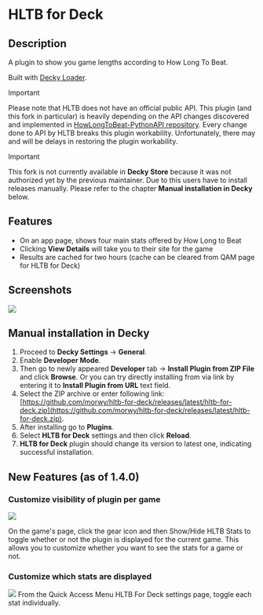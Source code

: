 # HLTB for Deck

## Description

A plugin to show you game lengths according to How Long To Beat.

Built with [Decky Loader](https://github.com/SteamDeckHomebrew/decky-loader).

> [!IMPORTANT]  
> Please note that HLTB does not have an official public API. This plugin (and this fork in particular) is heavily depending on the API changes discovered and implemented in [HowLongToBeat-PythonAPI repository](https://github.com/ScrappyCocco/HowLongToBeat-PythonAPI). Every change done to API by HLTB breaks this plugin workability. Unfortunately, there may and will be delays in restoring the plugin workability.

> [!IMPORTANT]  
> This fork is not currently available in **Decky Store** because it was not authorized yet by the previous maintainer. Due to this users have to install releases manually. Please refer to the chapter **Manual installation in Decky** below.

## Features

- On an app page, shows four main stats offered by How Long to Beat
- Clicking **View Details** will take you to their site for the game
- Results are cached for two hours (cache can be cleared from QAM page for HLTB for Deck)

## Screenshots

![](images/image001.png)

## Manual installation in Decky

1. Proceed to **Decky Settings** &rarr; **General**.
2. Enable **Developer Mode**.
3. Then go to newly appeared **Developer** tab &rarr; **Install Plugin from ZIP File** and click **Browse**. Or you can try directly installing from via link by entering it to **Install Plugin from URL** text field.
4. Select the ZIP archive or enter following link: [https://github.com/morwy/hltb-for-deck/releases/latest/hltb-for-deck.zip](https://github.com/morwy/hltb-for-deck/releases/latest/hltb-for-deck.zip).
5. After installing go to **Plugins**.
6. Select **HLTB for Deck** settings and then click **Reload**.
7. **HLTB for Deck** plugin should change its version to latest one, indicating successful installation.

## New Features (as of 1.4.0)

### Customize visibility of plugin per game

![](images/image002.png)

On the game's page, click the gear icon and then Show/Hide HLTB Stats to toggle whether or not the plugin is displayed for the current game. This allows you to customize whether you want to see the stats for a game or not.

### Customize which stats are displayed

![](images/image003.png)
From the Quick Access Menu HLTB For Deck settings page, toggle each stat individually.
